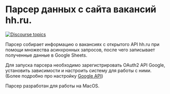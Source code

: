 # Парсер данных с сайта вакансий hh.ru.
[![Discourse topics](https://img.shields.io/badge/License-GPLv3-orange)](https://www.gnu.org/licenses/gpl-3.0) 

Парсер собирает информацию о вакансиях с открытого API hh.ru при помощи множества асинхронных запросов, после чего записывает полученные данные в Google Sheets.

Для запуска парсера необходимо зарегистрировать OAuth2 API Google, установить зависимости и настроить систему для работы с ними. (Более подробно про настройку [Google API](https://github.com/pulivilizator/parser_hh_api/blob/main/Инструкция%20Google%20API.pdf))

Парсер разработан для работы на MacOS.
